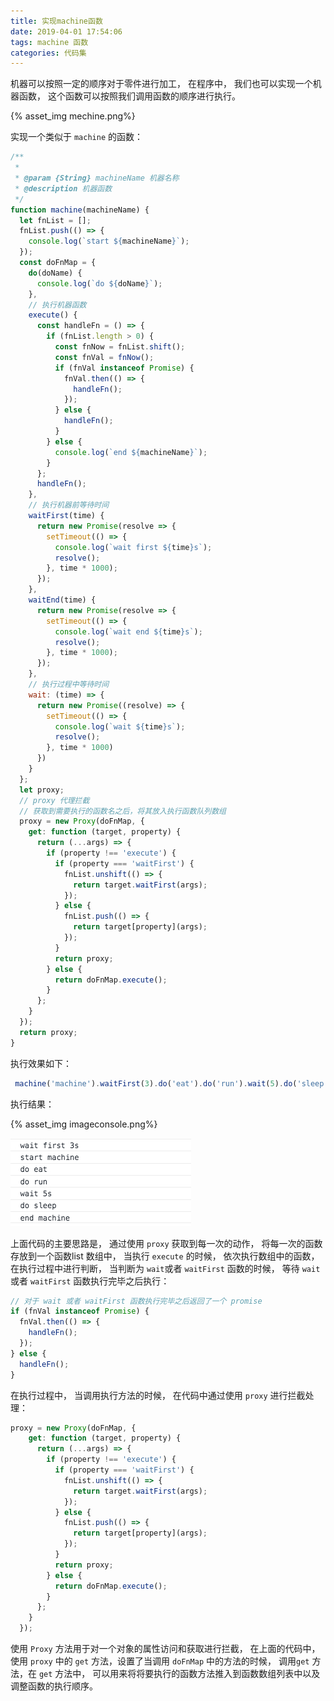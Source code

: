```yaml
---
title: 实现machine函数
date: 2019-04-01 17:54:06
tags: machine 函数
categories: 代码集
---
```


机器可以按照一定的顺序对于零件进行加工， 在程序中， 我们也可以实现一个机器函数， 这个函数可以按照我们调用函数的顺序进行执行。

{% asset_img  mechine.png%}

实现一个类似于 `machine` 的函数：

```js
/**
 * 
 * @param {String} machineName 机器名称
 * @description 机器函数
 */
function machine(machineName) {
  let fnList = [];
  fnList.push(() => {
    console.log(`start ${machineName}`);
  });
  const doFnMap = {
    do(doName) {
      console.log(`do ${doName}`);
    },
    // 执行机器函数
    execute() {
      const handleFn = () => {
        if (fnList.length > 0) {
          const fnNow = fnList.shift();
          const fnVal = fnNow();
          if (fnVal instanceof Promise) {
            fnVal.then(() => {
              handleFn();
            });
          } else {
            handleFn();
          }
        } else {
          console.log(`end ${machineName}`);
        }
      };
      handleFn();
    },
    // 执行机器前等待时间
    waitFirst(time) {
      return new Promise(resolve => {
        setTimeout(() => {
          console.log(`wait first ${time}s`);
          resolve();
        }, time * 1000);
      });
    },
    waitEnd(time) {
      return new Promise(resolve => {
        setTimeout(() => {
          console.log(`wait end ${time}s`);
          resolve();
        }, time * 1000);
      });
    },
    // 执行过程中等待时间
    wait: (time) => {
      return new Promise((resolve) => {
        setTimeout(() => {
          console.log(`wait ${time}s`);
          resolve();
        }, time * 1000)
      })
    }
  };
  let proxy;
  // proxy 代理拦截
  // 获取到需要执行的函数名之后，将其放入执行函数队列数组
  proxy = new Proxy(doFnMap, {
    get: function (target, property) {
      return (...args) => {
        if (property !== 'execute') {
          if (property === 'waitFirst') {
            fnList.unshift(() => {
              return target.waitFirst(args);
            });
          } else {
            fnList.push(() => {
              return target[property](args);
            });
          }
          return proxy;
        } else {
          return doFnMap.execute();
        }
      };
    }
  });
  return proxy;
}
```

执行效果如下：

```js
 machine('machine').waitFirst(3).do('eat').do('run').wait(5).do('sleep').execute()
```

执行结果：

{% asset_img  imageconsole.png%}

![](实现machine函数/imageconsole.png)

上面代码的主要思路是， 通过使用 `proxy` 获取到每一次的动作， 将每一次的函数存放到一个函数list 数组中， 当执行 `execute` 的时候， 依次执行数组中的函数， 在执行过程中进行判断， 当判断为 `wait`或者 `waitFirst` 函数的时候， 等待 `wait` 或者 `waitFirst` 函数执行完毕之后执行：

```js
// 对于 wait 或者 waitFirst 函数执行完毕之后返回了一个 promise
if (fnVal instanceof Promise) {
  fnVal.then(() => {
  	handleFn();
  });
} else {
  handleFn();
}
```

在执行过程中， 当调用执行方法的时候， 在代码中通过使用 `proxy` 进行拦截处理：

```js
proxy = new Proxy(doFnMap, {
    get: function (target, property) {
      return (...args) => {
        if (property !== 'execute') {
          if (property === 'waitFirst') {
            fnList.unshift(() => {
              return target.waitFirst(args);
            });
          } else {
            fnList.push(() => {
              return target[property](args);
            });
          }
          return proxy;
        } else {
          return doFnMap.execute();
        }
      };
    }
  });
```

使用 `Proxy` 方法用于对一个对象的属性访问和获取进行拦截， 在上面的代码中， 使用 `proxy` 中的 `get` 方法，设置了当调用 `doFnMap` 中的方法的时候， 调用`get` 方法，在 `get` 方法中， 可以用来将将要执行的函数方法推入到函数数组列表中以及调整函数的执行顺序。

